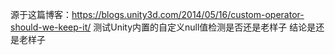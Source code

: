 源于这篇博客：https://blogs.unity3d.com/2014/05/16/custom-operator-should-we-keep-it/
测试Unity内置的自定义null值检测是否还是老样子
结论是还是老样子